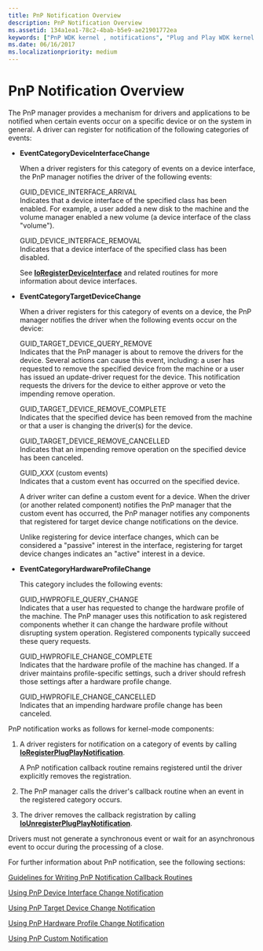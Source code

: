 ```yaml
---
title: PnP Notification Overview
description: PnP Notification Overview
ms.assetid: 134a1ea1-78c2-4bab-b5e9-ae21901772ea
keywords: ["PnP WDK kernel , notifications", "Plug and Play WDK kernel , notifications", "notifications WDK PnP , about notifications", "event notifications WDK PnP", "EventCategoryDeviceInterfaceChange notification", "EventCategoryTargetDeviceChange notification", "EventCategoryHardwareProfileChange notification"]
ms.date: 06/16/2017
ms.localizationpriority: medium
---
```


# PnP Notification Overview





The PnP manager provides a mechanism for drivers and applications to be notified when certain events occur on a specific device or on the system in general. A driver can register for notification of the following categories of events:

-   **EventCategoryDeviceInterfaceChange**

    When a driver registers for this category of events on a device interface, the PnP manager notifies the driver of the following events:

    <a href="" id="guid-device-interface-arrival"></a>GUID\_DEVICE\_INTERFACE\_ARRIVAL  
    Indicates that a device interface of the specified class has been enabled. For example, a user added a new disk to the machine and the volume manager enabled a new volume (a device interface of the class "volume").

    <a href="" id="guid-device-interface-removal"></a>GUID\_DEVICE\_INTERFACE\_REMOVAL  
    Indicates that a device interface of the specified class has been disabled.

    See [**IoRegisterDeviceInterface**](https://docs.microsoft.com/windows-hardware/drivers/ddi/wdm/nf-wdm-ioregisterdeviceinterface) and related routines for more information about device interfaces.

-   **EventCategoryTargetDeviceChange**

    When a driver registers for this category of events on a device, the PnP manager notifies the driver when the following events occur on the device:

    <a href="" id="guid-target-device-query-remove"></a>GUID\_TARGET\_DEVICE\_QUERY\_REMOVE  
    Indicates that the PnP manager is about to remove the drivers for the device. Several actions can cause this event, including: a user has requested to remove the specified device from the machine or a user has issued an update-driver request for the device. This notification requests the drivers for the device to either approve or veto the impending remove operation.

    <a href="" id="guid-target-device-remove-complete"></a>GUID\_TARGET\_DEVICE\_REMOVE\_COMPLETE  
    Indicates that the specified device has been removed from the machine or that a user is changing the driver(s) for the device.

    <a href="" id="guid-target-device-remove-cancelled"></a>GUID\_TARGET\_DEVICE\_REMOVE\_CANCELLED  
    Indicates that an impending remove operation on the specified device has been canceled.

    <a href="" id="guid-xxx---custom-events-"></a>GUID\_*XXX* (custom events)  
    Indicates that a custom event has occurred on the specified device.

    A driver writer can define a custom event for a device. When the driver (or another related component) notifies the PnP manager that the custom event has occurred, the PnP manager notifies any components that registered for target device change notifications on the device.

    Unlike registering for device interface changes, which can be considered a "passive" interest in the interface, registering for target device changes indicates an "active" interest in a device.

-   **EventCategoryHardwareProfileChange**

    This category includes the following events:

    <a href="" id="guid-hwprofile-query-change"></a>GUID\_HWPROFILE\_QUERY\_CHANGE  
    Indicates that a user has requested to change the hardware profile of the machine. The PnP manager uses this notification to ask registered components whether it can change the hardware profile without disrupting system operation. Registered components typically succeed these query requests.

    <a href="" id="guid-hwprofile-change-complete"></a>GUID\_HWPROFILE\_CHANGE\_COMPLETE  
    Indicates that the hardware profile of the machine has changed. If a driver maintains profile-specific settings, such a driver should refresh those settings after a hardware profile change.

    <a href="" id="guid-hwprofile-change-cancelled"></a>GUID\_HWPROFILE\_CHANGE\_CANCELLED  
    Indicates that an impending hardware profile change has been canceled.

PnP notification works as follows for kernel-mode components:

1.  A driver registers for notification on a category of events by calling [**IoRegisterPlugPlayNotification**](https://docs.microsoft.com/windows-hardware/drivers/ddi/wdm/nf-wdm-ioregisterplugplaynotification).

    A PnP notification callback routine remains registered until the driver explicitly removes the registration.

2.  The PnP manager calls the driver's callback routine when an event in the registered category occurs.

3.  The driver removes the callback registration by calling [**IoUnregisterPlugPlayNotification**](https://docs.microsoft.com/windows-hardware/drivers/ddi/wdm/nf-wdm-iounregisterplugplaynotification).

Drivers must not generate a synchronous event or wait for an asynchronous event to occur during the processing of a close.

For further information about PnP notification, see the following sections:

[Guidelines for Writing PnP Notification Callback Routines](guidelines-for-writing-pnp-notification-callback-routines.md)

[Using PnP Device Interface Change Notification](using-pnp-device-interface-change-notification.md)

[Using PnP Target Device Change Notification](using-pnp-target-device-change-notification.md)

[Using PnP Hardware Profile Change Notification](using-pnp-hardware-profile-change-notification.md)

[Using PnP Custom Notification](using-pnp-custom-notification.md)

 

 




